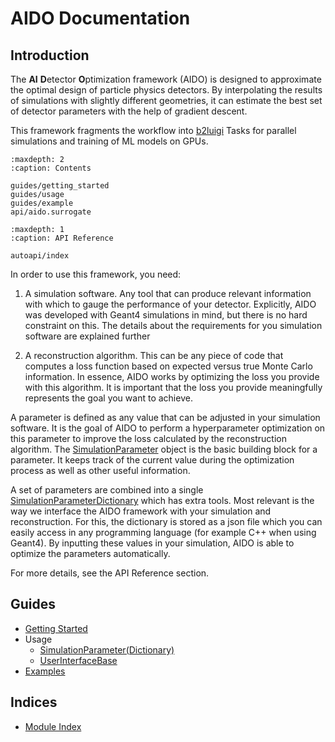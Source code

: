 # AIDO Documentation

## Introduction

The **AI** **D**etector **O**ptimization framework (AIDO) is designed to approximate the optimal
design of particle physics detectors. By interpolating the results of simulations
with slightly different geometries, it can estimate the best set of detector
parameters with the help of gradient descent.

This framework fragments the workflow into [b2luigi](https://b2luigi.belle2.org/index.html)
Tasks for parallel simulations and training of ML models on GPUs.

```{toctree}
:maxdepth: 2
:caption: Contents

guides/getting_started
guides/usage
guides/example
api/aido.surrogate
```

```{toctree}
:maxdepth: 1
:caption: API Reference

autoapi/index
```

In order to use this framework, you need:

1. A simulation software. Any tool that can produce relevant information with which to
   gauge the performance of your detector. Explicitly, AIDO was developed with Geant4
   simulations in mind, but there is no hard constraint on this. The details about
   the requirements for you simulation software are explained further

2. A reconstruction algorithm. This can be any piece of code that computes a loss function
   based on expected versus true Monte Carlo information. In essence, AIDO works by
   optimizing the loss you provide with this algorithm. It is important that the loss you
   provide meaningfully represents the goal you want to achieve.

A parameter is defined as any value that can be adjusted in your simulation software. It
is the goal of AIDO to perform a hyperparameter optimization on this parameter to improve
the loss calculated by the reconstruction algorithm. The [SimulationParameter](api/aido.simulation_helpers)
object is the basic building block for a parameter. It keeps track of the current value
during the optimization process as well as other useful information.

A set of parameters are combined into a single [SimulationParameterDictionary](api/aido.simulation_helpers)
which has extra tools. Most relevant is the way we interface the AIDO framework with your
simulation and reconstruction. For this, the dictionary is stored as a json file which
you can easily access in any programming language (for example C++ when using Geant4).
By inputting these values in your simulation, AIDO is able to optimize the parameters
automatically.

For more details, see the API Reference section.

## Guides

- [Getting Started](guides/getting_started.md)
- Usage
  - [SimulationParameter(Dictionary)](api/aido.simulation_helpers.md)
  - [UserInterfaceBase](api/aido.interface.md)
- [Examples](guides/example.md)

## Indices

* [Module Index](api/modules)
